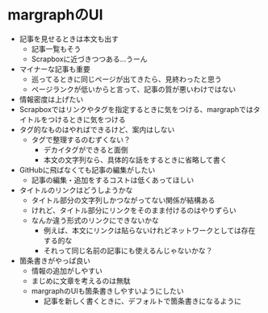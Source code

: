 # margraphのUI

- 記事を見せるときは本文も出す
  - 記事一覧もそう
  - Scrapboxに近づきつつある...うーん
- マイナーな記事も重要
  - 巡ってるときに同じページが出てきたら、見終わったと思う
  - ページランクが低いからと言って、記事の質が悪いわけではない
- 情報密度は上げたい
- Scrapboxではリンクやタグを指定するときに気をつける、margraphではタイトルをつけるときに気をつける
- タグ的なものはやればできるけど、案内はしない
  - タグで整理するのむずくない？
    - デカイタグができると面倒
    - 本文の文字列なら、具体的な話をするときに省略して書く
- GitHubに飛ばなくても記事の編集がしたい
  - 記事の編集・追加をするコストは低くあってほしい
- タイトルのリンクはどうしようかな
  - タイトル部分の文字列しかつながってない関係が結構ある
  - けれど、タイトル部分にリンクをそのまま付けるのはやりずらい
  - なんか違う形式のリンクにできないかな
    - 例えば、本文にリンクは貼らないけれどネットワークとしては存在する的な
    - それって同じ名前の記事にも使えるんじゃないかな？
- 箇条書きがやっぱ良い
  - 情報の追加がしやすい
  - まじめに文章を考えるのは無駄
  - margraphのUIも箇条書きしやすいようにしたい
    - 記事を新しく書くときに、デフォルトで箇条書きになるように
